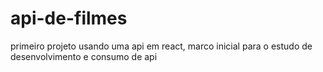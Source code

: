 # api-de-filmes
primeiro projeto usando uma api em react, marco inicial para  o estudo de desenvolvimento e consumo de api
